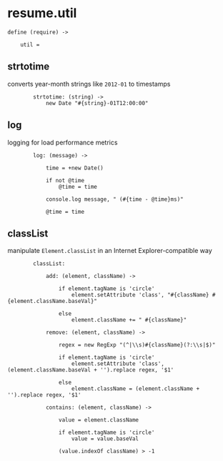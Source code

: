 resume.util
===========

	define (require) ->

		util =

## strtotime
converts year-month strings like `2012-01` to timestamps

			strtotime: (string) ->
				new Date "#{string}-01T12:00:00"

## log
logging for load performance metrics

			log: (message) ->

				time = +new Date()

				if not @time
					@time = time

				console.log message, " (#{time - @time}ms)"

				@time = time

## classList
manipulate `Element.classList` in an Internet Explorer-compatible way

			classList:

				add: (element, className) ->

					if element.tagName is 'circle'
						element.setAttribute 'class', "#{className} #{element.className.baseVal}"

					else
						element.className += " #{className}"

				remove: (element, className) ->

					regex = new RegExp "(^|\\s)#{className}(?:\\s|$)"

					if element.tagName is 'circle'
						element.setAttribute 'class', (element.className.baseVal + '').replace regex, '$1'

					else
						element.className = (element.className + '').replace regex, '$1'

				contains: (element, className) ->

					value = element.className

					if element.tagName is 'circle'
						value = value.baseVal

					(value.indexOf className) > -1